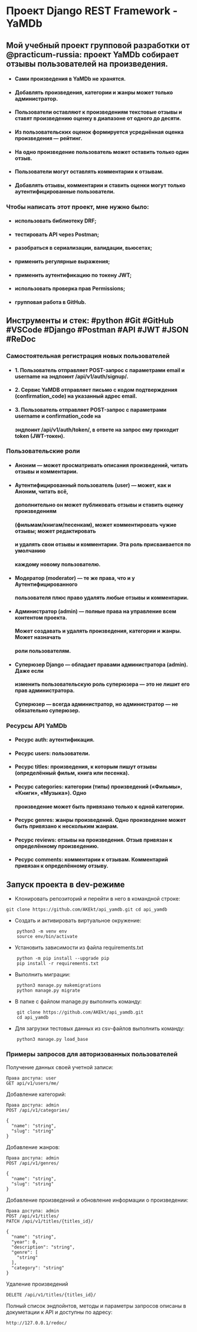 # Проект Django REST Framework - YaMDb

## Мой учебный проект групповой разработки от @practicum-russia: проект YaMDb собирает отзывы пользователей на произведения. 

- #### Сами произведения в YaMDb не хранятся. 
- #### Добавлять произведения, категории и жанры может только администратор.
- #### Пользователи оставляют к произведениям текстовые отзывы и ставят произведению оценку в диапазоне от одного до десяти. 
- #### Из пользовательских оценок формируется усреднённая оценка произведения — рейтинг.
- #### На одно произведение пользователь может оставить только один отзыв.
- #### Пользователи могут оставлять комментарии к отзывам.
- #### Добавлять отзывы, комментарии и ставить оценки могут только аутентифицированные пользователи.


### Чтобы написать этот проект, мне нужно было:

- #### использовать библиотеку DRF;
- #### тестировать API через Postman;
- #### разобраться в сериализации, валидации, вьюсетах;
- #### применить регулярные выражения;
- #### применить аутентификацию по токену JWT;
- #### использовать проверка прав Permissions;
- #### групповая работа в GitHub.
  
## Инструменты и стек: #python #Git #GitHub #VSCode #Django #Postman #API #JWT #JSON #ReDoc

### Самостоятельная регистрация новых пользователей

- #### 1. Пользователь отправляет POST-запрос с параметрами email и username на эндпоинт /api/v1/auth/signup/.
- #### 2. Сервис YaMDB отправляет письмо с кодом подтверждения (confirmation_code) на указанный адрес email.
- #### 3. Пользователь отправляет POST-запрос с параметрами username и confirmation_code на
  ####    эндпоинт /api/v1/auth/token/, в ответе на запрос ему приходит token (JWT-токен).

### Пользовательские роли

- ####  **Аноним** — может просматривать описания произведений, читать отзывы и комментарии.
- ####  **Аутентифицированный пользователь (user)** — может, как и **Аноним**, читать всё, 
     #### дополнительно он может публиковать отзывы и ставить оценку произведениям 
     #### (фильмам/книгам/песенкам), может комментировать чужие отзывы; может редактировать 
     #### и удалять свои отзывы и комментарии. Эта роль присваивается по умолчанию 
     #### каждому новому пользователю.
- ####  **Модератор (moderator)** — те же права, что и у **Аутентифицированного** 
     #### пользователя плюс право удалять любые отзывы и комментарии.
- ####  **Администратор (admin)** — полные права на управление всем контентом проекта. 
    #### Может создавать и удалять произведения, категории и жанры. Может назначать 
    #### роли пользователям.
- #### **Суперюзер Django** — обладает правами администратора (admin). Даже если 
    #### изменить пользовательскую роль суперюзера — это не лишит его прав администратора. 
    #### Суперюзер — всегда администратор, но администратор — не обязательно суперюзер.

### Ресурсы API YaMDb
- ####  Ресурс auth: аутентификация.
- #### Ресурс users: пользователи.
- #### Ресурс titles: произведения, к которым пишут отзывы (определённый фильм, книга или песенка).
- #### Ресурс categories: категории (типы) произведений («Фильмы», «Книги», «Музыка»). Одно 
  #### произведение может быть привязано только к одной категории.
- #### Ресурс genres: жанры произведений. Одно произведение может быть привязано к нескольким жанрам.
- #### Ресурс reviews: отзывы на произведения. Отзыв привязан к определённому произведению.
- #### Ресурс comments: комментарии к отзывам. Комментарий привязан к определённому отзыву.


## Запуск проекта в dev-режиме

- Клонировать репозиторий и перейти в него в командной строке:
```
git clone https://github.com/AKEkt/api_yamdb.git cd api_yamdb
```

- Cоздать и активировать виртуальное окружение:
```
    python3 -m venv env
    source env/bin/activate
```
- Установить зависимости из файла requirements.txt
```
    python -m pip install --upgrade pip
    pip install -r requirements.txt
```
- Выполнить миграции:
```
    python3 manage.py makemigrations
    python manage.py migrate
```

- В папке с файлом manage.py выполнить команду:
```
    git clone https://github.com/AKEkt/api_yamdb.git
    cd api_yamdb
```
- Для загрузки тестовых данных из csv-файлов выполнить команду:
```
    python3 manage.py load_base
```
### Примеры запросов для авторизованных пользователей
 Получение данных своей учетной записи:
```
Права доступа: user
GET api/v1/users/me/
```
Добавление категорий:
```
Права доступа: admin
POST /api/v1/categories/

{
  "name": "string",
  "slug": "string"
}
```
Добавление жанров:
```
Права доступа: admin
POST /api/v1/genres/

{
  "name": "string",
  "slug": "string"
}
```
Добавление произведений и обновление информации о произведении:
```
Права доступа: admin
POST /api/v1/titles/
PATCH /api/v1/titles/{titles_id}/

{
  "name": "string",
  "year": 0,
  "description": "string",
  "genre": [
    "string"
  ],
  "category": "string"
}
```
Удаление произведений
```
DELETE /api/v1/titles/{titles_id}/
```
Полный список эндпойнтов, методы и параметры запросов описаны в докуметации
к API и доступны по адресу:
```
http://127.0.0.1/redoc/
```

